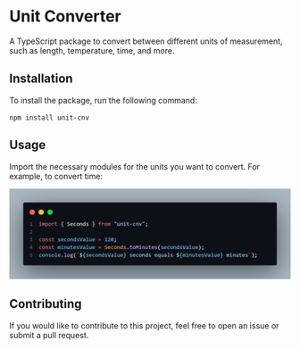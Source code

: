 # Unit Converter

A TypeScript package to convert between different units of measurement, such as length, temperature, time, and more.

## Installation

To install the package, run the following command:

```
npm install unit-cnv
```

## Usage

Import the necessary modules for the units you want to convert. For example, to convert time:

![Usage](./public/usage.png)

## Contributing

If you would like to contribute to this project, feel free to open an issue or submit a pull request.
